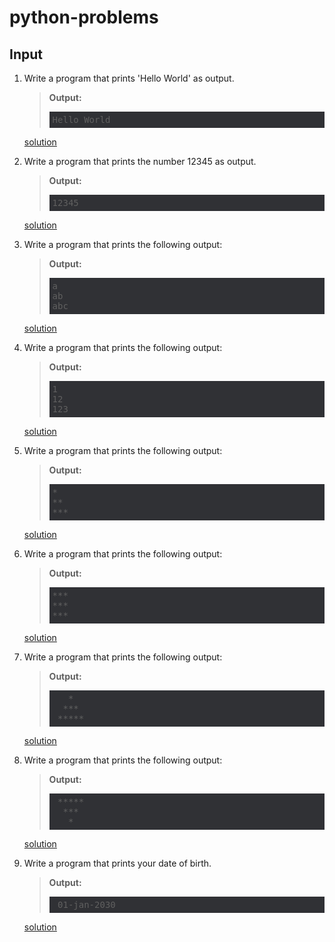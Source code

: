# python-problems

## Input
1. Write a program that prints 'Hello World' as output.   
    > **Output:**  
    > <pre style="background-color: #303135; padding: 5px;">
    > Hello World
    > </pre> 
    
      <a href="" target="_blank">solution</a>

2. Write a program that prints the number 12345 as output.
    > **Output:**  
    > <pre style="background-color: #303135; padding: 5px;">
    > 12345
    > </pre>  
    <a href="" target="_blank">solution</a>

3. Write a program that prints the following output:  
    > **Output:**  
    > <pre style="background-color: #303135; padding: 5px;">
    > a
    > ab
    > abc
    > </pre>  
    
   <a href="" target="_blank">solution</a>

4. Write a program that prints the following output:  
   > **Output:**  
    > <pre style="background-color: #303135; padding: 5px;">
    > 1
    > 12
    > 123
    > </pre>  
   <a href="" target="_blank">solution</a>

5. Write a program that prints the following output:  
    > **Output:**  
    > <pre style="background-color: #303135; padding: 5px;">
    > *
    > **
    > ***
    > </pre>   
   <a href="" target="_blank">solution</a>

6. Write a program that prints the following output:  
    > **Output:**  
    > <pre style="background-color: #303135; padding: 5px;">
    > ***
    > ***
    > ***
    > </pre>   
    <a href="" target="_blank">solution</a>

7. Write a program that prints the following output:  
    > **Output:**  
    > <pre style="background-color: #303135; padding: 5px;">
    >    *
    >   ***
    >  *****
    > </pre>
    <a href="" target="_blank">solution</a>
 
8. Write a program that prints the following output:  
    > **Output:**  
    > <pre style="background-color: #303135; padding: 5px;">
    >  *****
    >   ***
    >    *
    > </pre>
   <a href="" target="_blank">solution</a>

9. Write a program that prints your date of birth.
    > **Output:**  
    > <pre style="background-color: #303135; padding: 5px;">
    >  01-jan-2030
    > </pre>
   <a href="" target="_blank">solution</a>